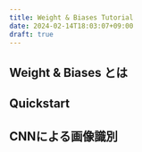 ```yaml
---
title: Weight & Biases Tutorial
date: 2024-02-14T18:03:07+09:00
draft: true
---
```


## Weight & Biases とは

## Quickstart

## CNNによる画像識別
